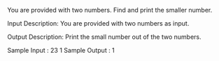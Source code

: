 You are provided with two numbers. Find and print the smaller number.

Input Description:
You are provided with two numbers as input.

Output Description:
Print the small number out of the two numbers.

Sample Input :
23 1
Sample Output :
1